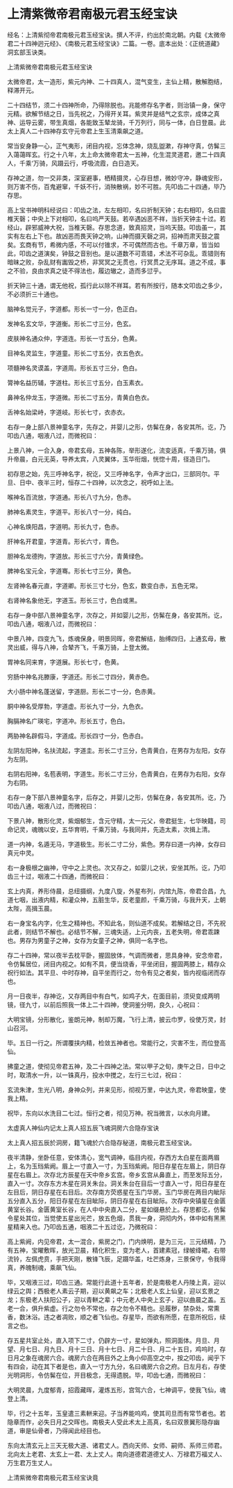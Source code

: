 # 上清紫微帝君南极元君玉经宝诀

经名：上清紫彻帝君南极元君玉经宝诀。撰人不评，约出於南北朝。内载《太微帝君二十四神迥元经》、《南极元君玉经宝诀》二篇。一卷。底本出处：《正统道藏》洞玄部玉诀类。

上清紫微帝君南极元君玉经宝诀

太微帝君，太一造形，紫元内神、二十四真人，混气变生，主仙上精，散解胞结，释滞开元。

二十四结节，须二十四神所命，乃得除脱也。兆能修存名字者，则治镇一身，保守元精。欲解节结之日，当先祝之，乃得开关耳。紫灵并是结气之玄宗，成体之真神、运导云雾，带生真烟，各能致玉辇龙骑，千万列行，同与一体，白日登晨。此太上真人二十四神存玄守元帝君上生玉清乘飙之道。

常当安身静一心，正气夷形，闭目内视，忘体念神，烧乱盥漱，存神守真，仿髴三入蔼蔼晖玄。行之十八年，太上命太微帝君太一五神，化生混灵道君，邀二十四真人，千乘‘万骑，风蹑云行，呼吸流霞，白日造天。

存神之道，勿一交非类，深室避事，栖精摄灵，心存目想，微妙守冲，静魂安形，则万害不伤，百鬼避窜，千妖不行，消殃散祸，妙不可胜。先叩齿二十四通，毕乃存思。

高上宝书神明科经说曰：叩齿之法，左左相叩，名曰折制天钟；右右相叩，名曰震椎天磬；中央上下对相叩，名曰呜严天鼓。若卒遇凶恶不祥，当折天钟主十过。若经山，辟邪威神大祝，当椎天磬。存思念道，致真招灵，当呜天鼓。叩齿虽一，其实有左右上下也。故凶恶而畏天钟之响，山神而摄天磬之洞，招神而肃天鼓之震矣。玄商有节，希微内感，不可以付锥求，不可偶然而古也。千章万章，皆当如此，叩齿之道演矣，钟鼓之音别也。是以道数不可乖错，术法不可杂乱。乖错则有暗昧之败，杂乱财有讟毁之桥，非冥冥之无贯也，行冥贯之无序耳。道之不成，事之不验，良由求真之徒不得法也，履边辙之，造而多愆乎。

折天钟三十通，谓无他祝，孤行此以除不祥耳。若有所按行，随本文叩齿之多少，不必须折三十通也。

脑神名觉元子，字道都。形长一寸一分，色正白。

发神名玄文华，字道衡。形长二寸三分，色玄。

皮肤神名通众仲，字道连。形长一寸五分，色黄。

目神名灵监生，字道童。形长二寸五分，衣五色衣。

项髓神名灵谟盖，字道周。形长五寸三分，色白。

膂神名益历辅，字道柱。形长三寸五分，白玉素衣。

鼻神名仲龙玉，字道微。形长二寸五分，青黄白色衣。

舌神名始梁峙，字道岐。形长七寸，衣赤衣。

右存一身上部八景神童名字，先存之，并婴儿之形，仿髴在身，各安其所。讫，乃叩齿八通，咽液八过，而微祝曰：

上景八神，一合入身，帝君玄母，五神各陈，举形遂化，流变适真，千乘万骑，俱升帝晨，白元无英，导养太宾，八灵翼体，玉华衔烟，恍惚十周，径造日门。

初存思之始，先三呼神名字，祝讫，又三呼神名字，令声才出口，三部同尔。平旦、日中、夜半三时，恒存二十四神，以次念之，祝呼如上法。

喉神名百流放，字道通。形长八寸九分，色赤。

肺神名素灵生，字道平。形长八寸一分，纯白。

心神名焕阳昌，字道明。形长九寸，色赤。

肝神名开君童，字道青。形长六寸，青色。

胆神名龙德拘，字道放。形长三寸六分，青黄绿色。

脾神名宝元全，字道骞。形长七寸三分，黄色。

左肾神名春元直，字道卿。形长三寸七分，色玄，数变白赤，五色无常。

右肾神名象他无，字道玉。形长三寸，色白或黑。

右存一身中部八景神童名字，次存之，并如婴儿之形，仿髴在身，各安其所。讫，叩齿八通，咽液八过，而微祝曰：

中景八神，四变九飞，炼魂保身，明景同晖，帝君解结，胎缚四归，上通玄母，散灵出威，得与八神，合辇齐飞，千乘万骑，上登太微。

胃神名同来育，字道展。形长七寸，色黄。

穷肠中神名兆滕康，字道还。形长二寸四分，黄赤色。

大小肠中神名蓬送留，字道厨。形长二寸一分，色赤黄。

胴中神名受厚勃，字道虚。形长九寸一分，九色衣。

胸膈神名广瑛宅，字道冲。形长五寸，色白。

两胁神名辟假马，字道成。形长四寸一分，色赤白。

左阴左阳神，名扶流起，字道圭。形长二寸三分，色青黄白，在男存为左阳，女存为左阴。

右阴右阳神，名苞表明，字道生。形长二寸三分，色青黄白，在男存为右阳，女存为右阴。

右存一身下部八景神童名字，后存之，并婴儿之形，仿髴在身，各安其所。讫，乃叩齿八通，咽液八过，而微祝曰：

下景八神，散形化灵，紫烟郁生，含元守精，太一元父，帝君挺生，七华映籍，司命记灵，魂魄以安，五华育明，千乘万骑，与我同并，先造太素，次揖上清。

道一内神，名遁无马，字道极生。形长二寸二分，紫色。男存曰道一内神，女存曰真元中灵。

右一身极根之幽神，守中之上灵也。次又存之，如婴儿之状，安坐其所。讫，乃叩齿三十过，咽液二十四通，而微祝曰：

玄上内真，养形侍晨，总纽摄纲，九度八旋，外星布列，内馆九陈，帝君合昌，九道七咽，出液内精，和灌众神，五脏生华，反老童颜，千乘万骑，与我升天，上朝太陛，高揖玉晨。

右一身宝名内字，化生之精神也。不知此名，则仙道不成矣。若解结之日，不先祝此者，则结节不解也。必结节不解，三魂失适，上元内丧，五老失明，帝君乖踈也。男存为男童子之神，女存为女童子之神，俱同一名字也。

存二十四神，常以夜半去枕平卧，握固放体，气调而微者，思具身神，安念帝君，令仿髴居位，闭目内视之。如有不具，便当烧香，平坐闭目，握固两膝上，精存众祝行如法。其平旦、中时存神，自平坐而行之，勿令有见之者矣，皆内视临闭而存也。

月一日夜半，存神讫，又存两目中有白气，如鸡子大，在面目前，须臾变成两明镜，径九寸，以前后照我一体上二十四神，使洞鉴分明，良久，心祝曰：

大明宝镜，分形散化，鉴朗元神，制却万魔，飞行上清，披云巾罗，役使万灵，封山召河。

毕。五日一行之。所谓覆挟内精，检敛五神者也。常能行之，灾害不生，而位登高仙。

拂童之道，使彻见帝君五神，及二十四神之法。常以甲子之旬，庚午之日，日中之时，取清水一升，以一铢真丹，投水中搅之，左行三七过，祝曰：

玄流朱津，生光八明，身神众列，并来见形，彻视万里，中达九灵，帝君映童，使我上精。

祝毕，东向以水洗目二七过。恒行之者，彻见万神。祝当微言，以水向月建。

太虚真人神仙内记太上真人招五辰飞魂洞房六合隐存宝诀

太上真人招五辰於洞房，籍飞魂於六合隐存秘道，南极元君玉经宝诀。

夜半清静，坐卧任意，安体清心，宽气调神，临目内视，存西方太白星在面两眉上，名为玉珰紫阙。眉上一寸直入一寸，为玉珰紫阙。阳日存星在左眉上，阴日存星在右眉上。次存北方辰星在天中帝乡玄宫。帝乡玄宫从鼻直上，而至发际五分，直入一寸。次存东方木星在洞关朱台。洞关朱台在目后一寸直入一寸，阳日存星在左目后，阴日存星在右目后。次存南方荧惑星在玉门华房。玉门华房在两目内眦际五分直入五分，阳日存星在左目眦际，阴日存星在右目眦际。次存中央镇星在金匮黄室长谷。金匮黄室长谷，在人中中央直入二分，星如缀悬於上。存思都讫，仿髴令星处其位，当觉使五星出光芒，放五色烟，贯我一身，洞彻内外，体中如有黑黑星精来入也。乃叩齿五通，咽液二十五过讫，乃微祝曰：

高上紫阙，内见帝君，太一混合，紫房之门，门内焕明，是为三元，三元结精，乃有五神，宝曜敷晖，放光卫晨，精化积生，变为老人，首建素冠，绿帔绛裙，右带流铃，左佩虎贲，手把天刚，散锋飞辰，足蹑华盖，吐芒炼身，三景保守，令我得真，养魄制魂，乘飙飞仙。

毕，又咽液三过，叩齿三通。常能行此道十五年者，於是南极老人丹陵上真，迎以绿云之舆；西极老人素云子期，迎以黄飙之车；北极老人玄上仙皇，迎以玄景之龙；东极老人扶阳公子，迎以青軿之辈；中元老人中央上玄子，迎以曲晨之盖。五老一合，俱升紫虚。行之勿令不常也，存之勿令不精也。忌履秽，禁杂处，常熏香，数沐浴。违之者凋败，顺之者飞仙也。存星毕，而欲有所愿，在意所祝后，续言之也。

存五星共室止处，直入项下二寸，仍辟方一寸，星如弹丸，照洞面体。月旦、月望、月七日、月九日、月十三日、月十七日、月二十日、月二十五日，鸡呜时，存日月之象在魂房六合。魂房六合在两目外之上角小仰高空之中，按之叩齿，闻乎下有四会，动在其下者是也，直入一寸方九分，名曰魂房六合之府。日左月右，存使光明洞形，令仿髴在位，开目极念，无得遗脱。毕，叩齿七通，而微祝曰：

大明灵晨，九度郁青，招霞藏晖，灌炼五形，宫驾六合，七神调平，使我飞仙，魂登上清。

毕，行之十五年，玉皇遣三素軿来迎。子当养能呜鸡，使其司旦而有常节者也。若隐章而作，必失日月之交晖也。南极夫人受此术太上高真，名曰双景翼形隐存幽道，审是仙骨者，乃得闻此经目也。

东向太清玄元上三天无极大道、诸君丈人。西向天师、女师、嗣师、系师三师君。北向太上老君、太玄上一君、太上丈人。南向道德君道德丈人、万禄君万福丈人、万生君万生丈人。

上清紫微帝君南极元君玉经宝诀竟
